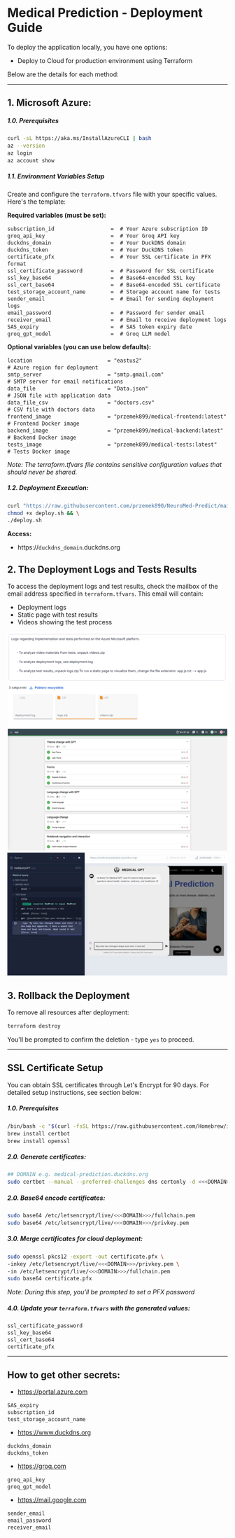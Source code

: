 # Medical Prediction - Deployment Guide

To deploy the application locally, you have one options:
- Deploy to Cloud for production environment using Terraform

Below are the details for each method:

---

## 1. Microsoft Azure:

##### 1.0. Prerequisites
```bash
curl -sL https://aka.ms/InstallAzureCLI | bash
az --version
az login
az account show
```
##### 1.1. Environment Variables Setup
Create and configure the `terraform.tfvars` file with your specific values. Here's the template:

**Required variables (must be set):**
```HCL
subscription_id                  =  # Your Azure subscription ID
groq_api_key                     =  # Your Groq API key
duckdns_domain                   =  # Your DuckDNS domain
duckdns_token                    =  # Your DuckDNS token
certificate_pfx                  =  # Your SSL certificate in PFX format
ssl_certificate_password         =  # Password for SSL certificate
ssl_key_base64                   =  # Base64-encoded SSL key
ssl_cert_base64                  =  # Base64-encoded SSL certificate
test_storage_account_name        =  # Storage account name for tests
sender_email                     =  # Email for sending deployment logs
email_password                   =  # Password for sender email
receiver_email                   =  # Email to receive deployment logs
SAS_expiry                       =  # SAS token expiry date
groq_gpt_model                   =  # Groq LLM model
```

**Optional variables (you can use below defaults):**
```HCL
location                        = "eastus2"                              # Azure region for deployment
smtp_server                     = "smtp.gmail.com"                       # SMTP server for email notifications
data_file                       = "Data.json"                            # JSON file with application data
data_file_csv                   = "doctors.csv"                          # CSV file with doctors data
frontend_image                  = "przemek899/medical-frontend:latest"   # Frontend Docker image
backend_image                   = "przemek899/medical-backend:latest"    # Backend Docker image
tests_image                     = "przemek899/medical-tests:latest"      # Tests Docker image
```

*Note: The terraform.tfvars file contains sensitive configuration values that should never be shared.*

##### 1.2. Deployment Execution:

```bash
curl "https://raw.githubusercontent.com/przemek890/NeuroMed-Predict/main/azure/deploy.sh" -o deploy.sh && \
chmod +x deploy.sh && \
./deploy.sh
```

**Access:**
- https://`duckdns_domain`.duckdns.org

## 2. The Deployment Logs and Tests Results

To access the deployment logs and test results, check the mailbox of the email address specified in `terraform.tfvars`. This email will contain:
- Deployment logs
- Static page with test results
- Videos showing the test process

![Mailbox](doc/files/mailbox.png)
![Tests Report](doc/files/mochawesome.png)
![Tests](doc/files/test.png)

## 3. Rollback the Deployment

To remove all resources after deployment:

```bash
terraform destroy
```
You'll be prompted to confirm the deletion - type `yes` to proceed.

---

## SSL Certificate Setup

You can obtain SSL certificates through Let's Encrypt for 90 days. For detailed setup instructions, see section below:

##### 1.0. Prerequisites

```bash
/bin/bash -c "$(curl -fsSL https://raw.githubusercontent.com/Homebrew/install/HEAD/install.sh)"
brew install certbot
brew install openssl
```

##### 2.0. Generate certificates:
```bash
## DOMAIN e.g. medical-prediction.duckdns.org
sudo certbot --manual --preferred-challenges dns certonly -d <<<DOMAIN>>> --manual-auth-hook ./manual-auth-hook.sh
```

##### 2.0. Base64 encode certificates:
```bash
sudo base64 /etc/letsencrypt/live/<<<DOMAIN>>>/fullchain.pem
sudo base64 /etc/letsencrypt/live/<<<DOMAIN>>>/privkey.pem
```


##### 3.0. Merge certificates for cloud deployment:
```bash
sudo openssl pkcs12 -export -out certificate.pfx \
-inkey /etc/letsencrypt/live/<<<DOMAIN>>>/privkey.pem \
-in /etc/letsencrypt/live/<<<DOMAIN>>>/fullchain.pem
sudo base64 certificate.pfx
```


*Note: During this step, you'll be prompted to set a PFX password*

##### 4.0. Update your `terraform.tfvars` with the generated values:
```hcl
ssl_certificate_password
ssl_key_base64
ssl_cert_base64 
certificate_pfx 
```

---

## How to get other secrets:

- https://portal.azure.com

```hcl
SAS_expiry 
subscription_id  
test_storage_account_name
```

- https://www.duckdns.org

```hcl
duckdns_domain
duckdns_token
```

- https://groq.com

```hcl
groq_api_key
groq_gpt_model 
```

- https://mail.google.com

```hcl
sender_email
email_password 
receiver_email
```
